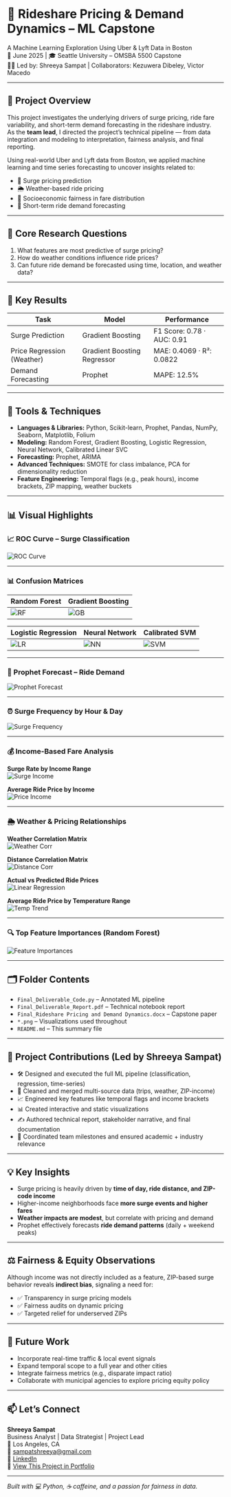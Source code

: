 # 🚕 Rideshare Pricing & Demand Dynamics – ML Capstone

A Machine Learning Exploration Using Uber & Lyft Data in Boston  
📅 June 2025 | 🎓 Seattle University – OMSBA 5500 Capstone  
👩‍💼 Led by: Shreeya Sampat | Collaborators: Kezuwera Dibeley, Victor Macedo

---

## 📌 Project Overview

This project investigates the underlying drivers of surge pricing, ride fare variability, and short-term demand forecasting in the rideshare industry.  
As the **team lead**, I directed the project’s technical pipeline — from data integration and modeling to interpretation, fairness analysis, and final reporting.

Using real-world Uber and Lyft data from Boston, we applied machine learning and time series forecasting to uncover insights related to:

- 🚦 Surge pricing prediction  
- 🌦️ Weather-based ride pricing  
- 💸 Socioeconomic fairness in fare distribution  
- 🔮 Short-term ride demand forecasting

---

## 🧪 Core Research Questions

1. What features are most predictive of surge pricing?  
2. How do weather conditions influence ride prices?  
3. Can future ride demand be forecasted using time, location, and weather data?

---

## 🧠 Key Results

| Task                        | Model                      | Performance                          |
|-----------------------------|----------------------------|--------------------------------------|
| Surge Prediction            | Gradient Boosting          | F1 Score: 0.78 · AUC: 0.91           |
| Price Regression (Weather) | Gradient Boosting Regressor| MAE: 0.4069 · R²: 0.0822             |
| Demand Forecasting          | Prophet                    | MAPE: 12.5%                          |

---

## 🧰 Tools & Techniques

- **Languages & Libraries:** Python, Scikit-learn, Prophet, Pandas, NumPy, Seaborn, Matplotlib, Folium  
- **Modeling:** Random Forest, Gradient Boosting, Logistic Regression, Neural Network, Calibrated Linear SVC  
- **Forecasting:** Prophet, ARIMA  
- **Advanced Techniques:** SMOTE for class imbalance, PCA for dimensionality reduction  
- **Feature Engineering:** Temporal flags (e.g., peak hours), income brackets, ZIP mapping, weather buckets

---

## 📊 Visual Highlights

### 📈 ROC Curve – Surge Classification  
![ROC Curve](./ROC_Curve_For_All_Models.png)

---

### 📊 Confusion Matrices

| Random Forest | Gradient Boosting |
|---------------|-------------------|
| ![RF](./Updated_Confusion_Matrix_Random_Forest.png) | ![GB](./Updated_Confusion_Matrix_Gradient_Boosting.png) |

| Logistic Regression | Neural Network | Calibrated SVM |
|---------------------|----------------|----------------|
| ![LR](./Updated_Confusion_Matrix_Logistic_Regression.png) | ![NN](./Updated_Confusion_Matrix_Neural_Network.png) | ![SVM](./Confusion_Matrix_LinearSVC_Calibration_SMOTE.png) |

---

### 🔮 Prophet Forecast – Ride Demand  
![Prophet Forecast](./Prophet_Forecast.png)

---

### ⏰ Surge Frequency by Hour & Day  
![Surge Frequency](./Updated_Surge_Frequency.png)

---

### 💰 Income-Based Fare Analysis

**Surge Rate by Income Range**  
![Surge Income](./Updated_Surge_Rate_By_Household_Income_Range.png)

**Average Ride Price by Income**  
![Price Income](./Updated_Avg_Ride_Price_By_Housejold_Income.png)

---

### 🌦️ Weather & Pricing Relationships

**Weather Correlation Matrix**  
![Weather Corr](./Updated_Correlation_Matrix_Weather_&_Price.png)

**Distance Correlation Matrix**  
![Distance Corr](./Updated_Correlation_Matrix_Distance_&_Price.png)

**Actual vs Predicted Ride Prices**  
![Linear Regression](./Updated_Linear_Regression.png)

**Average Ride Price by Temperature Range**  
![Temp Trend](./Updated_Trend_Of_Avg_Ride_Price.png)

---

### 🔍 Top Feature Importances (Random Forest)  
![Feature Importances](./Updated_Top_10_Imp_Features.png)

---

## 🗂️ Folder Contents

- `Final_Deliverable_Code.py` – Annotated ML pipeline  
- `Final_Deliverable_Report.pdf` – Technical notebook report  
- `Final_Rideshare Pricing and Demand Dynamics.docx` – Capstone paper  
- `*.png` – Visualizations used throughout  
- `README.md` – This summary file

---

## 🧵 Project Contributions (Led by Shreeya Sampat)

- 🛠️ Designed and executed the full ML pipeline (classification, regression, time-series)
- 🧹 Cleaned and merged multi-source data (trips, weather, ZIP-income)
- 📈 Engineered key features like temporal flags and income brackets
- 📊 Created interactive and static visualizations
- ✍️ Authored technical report, stakeholder narrative, and final documentation
- 🤝 Coordinated team milestones and ensured academic + industry relevance

---

## 💡 Key Insights

- Surge pricing is heavily driven by **time of day, ride distance, and ZIP-code income**
- Higher-income neighborhoods face **more surge events and higher fares**
- **Weather impacts are modest**, but correlate with pricing and demand
- Prophet effectively forecasts **ride demand patterns** (daily + weekend peaks)

---

## ⚖️ Fairness & Equity Observations

Although income was not directly included as a feature, ZIP-based surge behavior reveals **indirect bias**, signaling a need for:

- ✅ Transparency in surge pricing models  
- ✅ Fairness audits on dynamic pricing  
- ✅ Targeted relief for underserved ZIPs  

---

## 🔮 Future Work

- Incorporate real-time traffic & local event signals  
- Expand temporal scope to a full year and other cities  
- Integrate fairness metrics (e.g., disparate impact ratio)  
- Collaborate with municipal agencies to explore pricing equity policy

---

## 📫 Let’s Connect

**Shreeya Sampat**  
Business Analyst | Data Strategist | Project Lead  
📍 Los Angeles, CA  
📧 sampatshreeya@gmail.com  
🔗 [LinkedIn](https://www.linkedin.com/in/shreeyasampat)  
🔗 [View This Project in Portfolio](https://savory-plantain-f46.notion.site/Hey-I-m-Shreeya-Sampat-1d356f971b5f8066bd3bf59a80de754d)

---

*Built with 💻 Python, ☕ caffeine, and a passion for fairness in data.*
